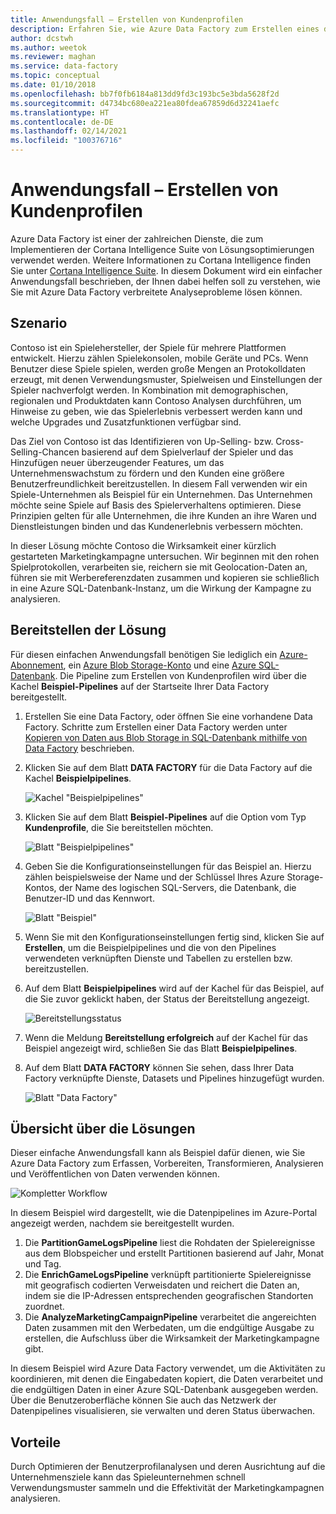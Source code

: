 ```yaml
---
title: Anwendungsfall – Erstellen von Kundenprofilen
description: Erfahren Sie, wie Azure Data Factory zum Erstellen eines datengesteuerten Workflows (Pipeline) verwendet wird, um Profile von Spielekunden zu erstellen.
author: dcstwh
ms.author: weetok
ms.reviewer: maghan
ms.service: data-factory
ms.topic: conceptual
ms.date: 01/10/2018
ms.openlocfilehash: bb7f0fb6184a813dd9fd3c193bc5e3bda5628f2d
ms.sourcegitcommit: d4734bc680ea221ea80fdea67859d6d32241aefc
ms.translationtype: HT
ms.contentlocale: de-DE
ms.lasthandoff: 02/14/2021
ms.locfileid: "100376716"
---
```

# <a name="use-case---customer-profiling"></a>Anwendungsfall – Erstellen von Kundenprofilen
Azure Data Factory ist einer der zahlreichen Dienste, die zum Implementieren der Cortana Intelligence Suite von Lösungsoptimierungen verwendet werden.  Weitere Informationen zu Cortana Intelligence finden Sie unter [Cortana Intelligence Suite](https://www.microsoft.com/cortanaanalytics). In diesem Dokument wird ein einfacher Anwendungsfall beschrieben, der Ihnen dabei helfen soll zu verstehen, wie Sie mit Azure Data Factory verbreitete Analyseprobleme lösen können.

## <a name="scenario"></a>Szenario
Contoso ist ein Spielehersteller, der Spiele für mehrere Plattformen entwickelt. Hierzu zählen Spielekonsolen, mobile Geräte und PCs. Wenn Benutzer diese Spiele spielen, werden große Mengen an Protokolldaten erzeugt, mit denen Verwendungsmuster, Spielweisen und Einstellungen der Spieler nachverfolgt werden.  In Kombination mit demographischen, regionalen und Produktdaten kann Contoso Analysen durchführen, um Hinweise zu geben, wie das Spielerlebnis verbessert werden kann und welche Upgrades und Zusatzfunktionen verfügbar sind. 

Das Ziel von Contoso ist das Identifizieren von Up-Selling- bzw. Cross-Selling-Chancen basierend auf dem Spielverlauf der Spieler und das Hinzufügen neuer überzeugender Features, um das Unternehmenswachstum zu fördern und den Kunden eine größere Benutzerfreundlichkeit bereitzustellen. In diesem Fall verwenden wir ein Spiele-Unternehmen als Beispiel für ein Unternehmen. Das Unternehmen möchte seine Spiele auf Basis des Spielerverhaltens optimieren. Diese Prinzipien gelten für alle Unternehmen, die ihre Kunden an ihre Waren und Dienstleistungen binden und das Kundenerlebnis verbessern möchten.

In dieser Lösung möchte Contoso die Wirksamkeit einer kürzlich gestarteten Marketingkampagne untersuchen. Wir beginnen mit den rohen Spielprotokollen, verarbeiten sie, reichern sie mit Geolocation-Daten an, führen sie mit Werbereferenzdaten zusammen und kopieren sie schließlich in eine Azure SQL-Datenbank-Instanz, um die Wirkung der Kampagne zu analysieren.

## <a name="deploy-solution"></a>Bereitstellen der Lösung
Für diesen einfachen Anwendungsfall benötigen Sie lediglich ein [Azure-Abonnement](https://azure.microsoft.com/pricing/free-trial/), ein [Azure Blob Storage-Konto](../../storage/common/storage-account-create.md) und eine [Azure SQL-Datenbank](../../azure-sql/database/single-database-create-quickstart.md). Die Pipeline zum Erstellen von Kundenprofilen wird über die Kachel **Beispiel-Pipelines** auf der Startseite Ihrer Data Factory bereitgestellt.

1. Erstellen Sie eine Data Factory, oder öffnen Sie eine vorhandene Data Factory. Schritte zum Erstellen einer Data Factory werden unter [Kopieren von Daten aus Blob Storage in SQL-Datenbank mithilfe von Data Factory](data-factory-copy-data-from-azure-blob-storage-to-sql-database.md) beschrieben.
2. Klicken Sie auf dem Blatt **DATA FACTORY** für die Data Factory auf die Kachel **Beispielpipelines**.

    ![Kachel "Beispielpipelines"](./media/data-factory-samples/SamplePipelinesTile.png)
3. Klicken Sie auf dem Blatt **Beispiel-Pipelines** auf die Option vom Typ **Kundenprofile**, die Sie bereitstellen möchten.

    ![Blatt "Beispielpipelines"](./media/data-factory-samples/SampleTile.png)
4. Geben Sie die Konfigurationseinstellungen für das Beispiel an. Hierzu zählen beispielsweise der Name und der Schlüssel Ihres Azure Storage-Kontos, der Name des logischen SQL-Servers, die Datenbank, die Benutzer-ID und das Kennwort.

    ![Blatt "Beispiel"](./media/data-factory-samples/SampleBlade.png)
5. Wenn Sie mit den Konfigurationseinstellungen fertig sind, klicken Sie auf **Erstellen**, um die Beispielpipelines und die von den Pipelines verwendeten verknüpften Dienste und Tabellen zu erstellen bzw. bereitzustellen.
6. Auf dem Blatt **Beispielpipelines** wird auf der Kachel für das Beispiel, auf die Sie zuvor geklickt haben, der Status der Bereitstellung angezeigt.

    ![Bereitstellungsstatus](./media/data-factory-samples/DeploymentStatus.png)
7. Wenn die Meldung **Bereitstellung erfolgreich** auf der Kachel für das Beispiel angezeigt wird, schließen Sie das Blatt **Beispielpipelines**.  
8. Auf dem Blatt **DATA FACTORY** können Sie sehen, dass Ihrer Data Factory verknüpfte Dienste, Datasets und Pipelines hinzugefügt wurden.  

    ![Blatt "Data Factory"](./media/data-factory-samples/DataFactoryBladeAfter.png)

## <a name="solution-overview"></a>Übersicht über die Lösungen
Dieser einfache Anwendungsfall kann als Beispiel dafür dienen, wie Sie Azure Data Factory zum Erfassen, Vorbereiten, Transformieren, Analysieren und Veröffentlichen von Daten verwenden können.

![Kompletter Workflow](./media/data-factory-customer-profiling-usecase/EndToEndWorkflow.png)

In diesem Beispiel wird dargestellt, wie die Datenpipelines im Azure-Portal angezeigt werden, nachdem sie bereitgestellt wurden.

1. Die **PartitionGameLogsPipeline** liest die Rohdaten der Spielereignisse aus dem Blobspeicher und erstellt Partitionen basierend auf Jahr, Monat und Tag.
2. Die **EnrichGameLogsPipeline** verknüpft partitionierte Spielereignisse mit geografisch codierten Verweisdaten und reichert die Daten an, indem sie die IP-Adressen entsprechenden geografischen Standorten zuordnet.
3. Die **AnalyzeMarketingCampaignPipeline** verarbeitet die angereichten Daten zusammen mit den Werbedaten, um die endgültige Ausgabe zu erstellen, die Aufschluss über die Wirksamkeit der Marketingkampagne gibt.

In diesem Beispiel wird Azure Data Factory verwendet, um die Aktivitäten zu koordinieren, mit denen die Eingabedaten kopiert, die Daten verarbeitet und die endgültigen Daten in einer Azure SQL-Datenbank ausgegeben werden.  Über die Benutzeroberfläche können Sie auch das Netzwerk der Datenpipelines visualisieren, sie verwalten und deren Status überwachen.

## <a name="benefits"></a>Vorteile
Durch Optimieren der Benutzerprofilanalysen und deren Ausrichtung auf die Unternehmensziele kann das Spieleunternehmen schnell Verwendungsmuster sammeln und die Effektivität der Marketingkampagnen analysieren.